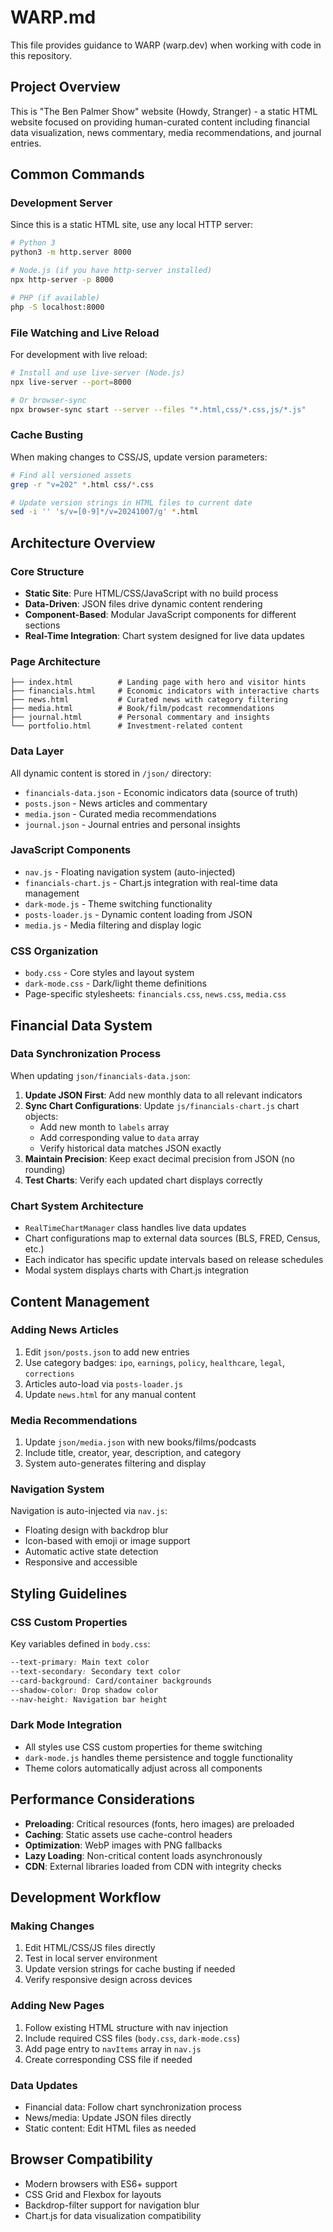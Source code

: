 # WARP.md

This file provides guidance to WARP (warp.dev) when working with code in this repository.

## Project Overview

This is "The Ben Palmer Show" website (Howdy, Stranger) - a static HTML website focused on providing human-curated content including financial data visualization, news commentary, media recommendations, and journal entries.

## Common Commands

### Development Server
Since this is a static HTML site, use any local HTTP server:
```bash
# Python 3
python3 -m http.server 8000

# Node.js (if you have http-server installed)
npx http-server -p 8000

# PHP (if available)
php -S localhost:8000
```

### File Watching and Live Reload
For development with live reload:
```bash
# Install and use live-server (Node.js)
npx live-server --port=8000

# Or browser-sync
npx browser-sync start --server --files "*.html,css/*.css,js/*.js"
```

### Cache Busting
When making changes to CSS/JS, update version parameters:
```bash
# Find all versioned assets
grep -r "v=202" *.html css/*.css

# Update version strings in HTML files to current date
sed -i '' 's/v=[0-9]*/v=20241007/g' *.html
```

## Architecture Overview

### Core Structure
- **Static Site**: Pure HTML/CSS/JavaScript with no build process
- **Data-Driven**: JSON files drive dynamic content rendering
- **Component-Based**: Modular JavaScript components for different sections
- **Real-Time Integration**: Chart system designed for live data updates

### Page Architecture
```
├── index.html          # Landing page with hero and visitor hints
├── financials.html     # Economic indicators with interactive charts
├── news.html           # Curated news with category filtering
├── media.html          # Book/film/podcast recommendations
├── journal.html        # Personal commentary and insights
└── portfolio.html      # Investment-related content
```

### Data Layer
All dynamic content is stored in `/json/` directory:
- `financials-data.json` - Economic indicators data (source of truth)
- `posts.json` - News articles and commentary
- `media.json` - Curated media recommendations
- `journal.json` - Journal entries and personal insights

### JavaScript Components
- `nav.js` - Floating navigation system (auto-injected)
- `financials-chart.js` - Chart.js integration with real-time data management
- `dark-mode.js` - Theme switching functionality
- `posts-loader.js` - Dynamic content loading from JSON
- `media.js` - Media filtering and display logic

### CSS Organization
- `body.css` - Core styles and layout system
- `dark-mode.css` - Dark/light theme definitions
- Page-specific stylesheets: `financials.css`, `news.css`, `media.css`

## Financial Data System

### Data Synchronization Process
When updating `json/financials-data.json`:

1. **Update JSON First**: Add new monthly data to all relevant indicators
2. **Sync Chart Configurations**: Update `js/financials-chart.js` chart objects:
   - Add new month to `labels` array
   - Add corresponding value to `data` array
   - Verify historical data matches JSON exactly
3. **Maintain Precision**: Keep exact decimal precision from JSON (no rounding)
4. **Test Charts**: Verify each updated chart displays correctly

### Chart System Architecture
- `RealTimeChartManager` class handles live data updates
- Chart configurations map to external data sources (BLS, FRED, Census, etc.)
- Each indicator has specific update intervals based on release schedules
- Modal system displays charts with Chart.js integration

## Content Management

### Adding News Articles
1. Edit `json/posts.json` to add new entries
2. Use category badges: `ipo`, `earnings`, `policy`, `healthcare`, `legal`, `corrections`
3. Articles auto-load via `posts-loader.js`
4. Update `news.html` for any manual content

### Media Recommendations
1. Update `json/media.json` with new books/films/podcasts
2. Include title, creator, year, description, and category
3. System auto-generates filtering and display

### Navigation System
Navigation is auto-injected via `nav.js`:
- Floating design with backdrop blur
- Icon-based with emoji or image support
- Automatic active state detection
- Responsive and accessible

## Styling Guidelines

### CSS Custom Properties
Key variables defined in `body.css`:
```css
--text-primary: Main text color
--text-secondary: Secondary text color
--card-background: Card/container backgrounds
--shadow-color: Drop shadow color
--nav-height: Navigation bar height
```

### Dark Mode Integration
- All styles use CSS custom properties for theme switching
- `dark-mode.js` handles theme persistence and toggle functionality
- Theme colors automatically adjust across all components

## Performance Considerations

- **Preloading**: Critical resources (fonts, hero images) are preloaded
- **Caching**: Static assets use cache-control headers
- **Optimization**: WebP images with PNG fallbacks
- **Lazy Loading**: Non-critical content loads asynchronously
- **CDN**: External libraries loaded from CDN with integrity checks

## Development Workflow

### Making Changes
1. Edit HTML/CSS/JS files directly
2. Test in local server environment
3. Update version strings for cache busting if needed
4. Verify responsive design across devices

### Adding New Pages
1. Follow existing HTML structure with nav injection
2. Include required CSS files (`body.css`, `dark-mode.css`)
3. Add page entry to `navItems` array in `nav.js`
4. Create corresponding CSS file if needed

### Data Updates
- Financial data: Follow chart synchronization process
- News/media: Update JSON files directly
- Static content: Edit HTML files as needed

## Browser Compatibility

- Modern browsers with ES6+ support
- CSS Grid and Flexbox for layouts
- Backdrop-filter support for navigation blur
- Chart.js for data visualization compatibility